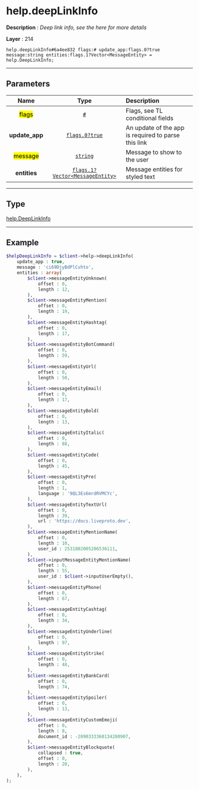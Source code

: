 # help.deepLinkInfo

**Description** : *Deep link info, see the here for more details*

**Layer** : 214

```tl
help.deepLinkInfo#6a4ee832 flags:# update_app:flags.0?true message:string entities:flags.1?Vector<MessageEntity> = help.DeepLinkInfo;
```

---

## Parameters

| Name | Type | Description |
| :---: | :---: | :--- |
| <mark>flags</mark> | [`#`](type/#) | Flags, see TL conditional fields |
| **update_app** | [`flags.0?true`](type/true) | An update of the app is required to parse this link |
| <mark>message</mark> | [`string`](type/string) | Message to show to the user |
| **entities** | [`flags.1?Vector<MessageEntity>`](type/MessageEntity) | Message entities for styled text |

---

## Type

[help.DeepLinkInfo](type/help.DeepLinkInfo)

---

## Example

```php
$helpDeepLinkInfo = $client->help->deepLinkInfo(
	update_app : true,
	message : 'ci69DjyBdPlCvhto',
	entities : array(
		$client->messageEntityUnknown(
			offset : 0,
			length : 12,
		),
		$client->messageEntityMention(
			offset : 0,
			length : 19,
		),
		$client->messageEntityHashtag(
			offset : 0,
			length : 17,
		),
		$client->messageEntityBotCommand(
			offset : 0,
			length : 59,
		),
		$client->messageEntityUrl(
			offset : 0,
			length : 50,
		),
		$client->messageEntityEmail(
			offset : 0,
			length : 17,
		),
		$client->messageEntityBold(
			offset : 0,
			length : 13,
		),
		$client->messageEntityItalic(
			offset : 0,
			length : 88,
		),
		$client->messageEntityCode(
			offset : 0,
			length : 45,
		),
		$client->messageEntityPre(
			offset : 0,
			length : 1,
			language : '9QL3Es6mrdRVMCYc',
		),
		$client->messageEntityTextUrl(
			offset : 0,
			length : 39,
			url : 'https://docs.liveproto.dev',
		),
		$client->messageEntityMentionName(
			offset : 0,
			length : 10,
			user_id : 2531802005206536111,
		),
		$client->inputMessageEntityMentionName(
			offset : 0,
			length : 55,
			user_id : $client->inputUserEmpty(),
		),
		$client->messageEntityPhone(
			offset : 0,
			length : 67,
		),
		$client->messageEntityCashtag(
			offset : 0,
			length : 34,
		),
		$client->messageEntityUnderline(
			offset : 0,
			length : 97,
		),
		$client->messageEntityStrike(
			offset : 0,
			length : 48,
		),
		$client->messageEntityBankCard(
			offset : 0,
			length : 74,
		),
		$client->messageEntitySpoiler(
			offset : 0,
			length : 13,
		),
		$client->messageEntityCustomEmoji(
			offset : 0,
			length : 8,
			document_id : -2890333360134280907,
		),
		$client->messageEntityBlockquote(
			collapsed : true,
			offset : 0,
			length : 20,
		),
	),
);
```